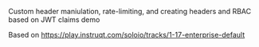 Custom header maniulation, rate-limiting, and creating headers and RBAC based on JWT claims demo

Based on https://play.instruqt.com/soloio/tracks/1-17-enterprise-default

